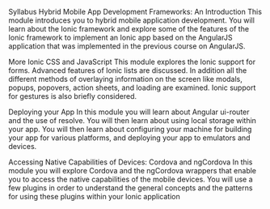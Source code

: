 Syllabus
Hybrid Mobile App Development Frameworks: An Introduction
This module introduces you to hybrid mobile application development. You will learn about the Ionic framework and explore some of the features of the Ionic framework to implement an Ionic app based on the AngularJS application that was implemented in the previous course on AngularJS.

More Ionic CSS and JavaScript
This module explores the Ionic support for forms. Advanced features of Ionic lists are discussed. In addition all the different methods of overlaying information on the screen like modals, popups, popovers, action sheets, and loading are examined. Ionic support for gestures is also briefly considered.

Deploying your App
In this module you will learn about Angular ui-router and the use of resolve. You will then learn about using local storage within your app. You will then learn about configuring your machine for building your app for various platforms, and deploying your app to emulators and devices.

Accessing Native Capabilities of Devices: Cordova and ngCordova
In this module you will explore Cordova and the ngCordova wrappers that enable you to access the native capabilities of the mobile devices. You will use a few plugins in order to understand the general concepts and the patterns for using these plugins within your Ionic application
